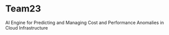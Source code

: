 # Team23
AI Engine for Predicting and Managing Cost and Performance Anomalies in Cloud Infrastructure

